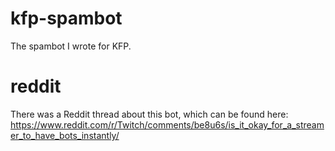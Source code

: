 # kfp-spambot
The spambot I wrote for KFP.

# reddit
There was a Reddit thread about this bot, which can be found here: https://www.reddit.com/r/Twitch/comments/be8u6s/is_it_okay_for_a_streamer_to_have_bots_instantly/
